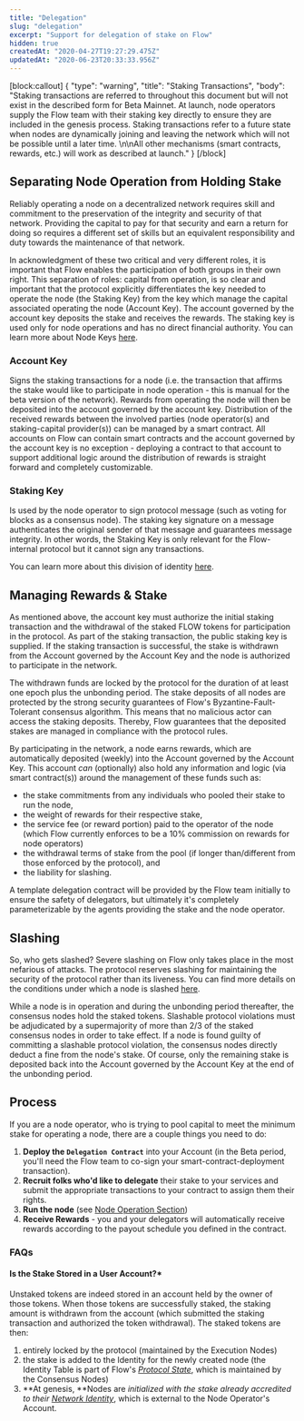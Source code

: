 ```yaml
---
title: "Delegation"
slug: "delegation"
excerpt: "Support for delegation of stake on Flow"
hidden: true
createdAt: "2020-04-27T19:27:29.475Z"
updatedAt: "2020-06-23T20:33:33.956Z"
---
```

[block:callout]
{
  "type": "warning",
  "title": "Staking Transactions",
  "body": "Staking transactions are referred to throughout this document but will not exist in the described form for Beta Mainnet. At launch, node operators supply the Flow team with their staking key directly to ensure they are included in the genesis process. Staking transactions refer to a future state when nodes are dynamically joining and leaving the network which will not be possible until a later time. \n\nAll other mechanisms (smart contracts, rewards, etc.) will work as described at launch."
}
[/block]

## Separating Node Operation from Holding Stake 

Reliably operating a node on a decentralized network requires skill and commitment to the preservation of the integrity and security of that network. Providing the capital to pay for that security and earn a return for doing so requires a different set of skills but an equivalent responsibility and duty towards the maintenance of that network. 

In acknowledgment of these two critical and very different roles, it is important that Flow enables the participation of both groups in their own right. This separation of roles: capital from operation, is so clear and important that the protocol explicitly differentiates the key needed to operate the node (the Staking Key) from the key which manage the capital associated operating the node (Account Key). The account governed by the account key deposits the stake and receives the rewards. The staking key is used only for node operations and has no direct financial authority. You can learn more about Node Keys [here](doc:node-keys).

### Account Key
Signs the staking transactions for a node (i.e. the transaction that affirms the stake would like to participate in node operation - this is manual for the beta version of the network). Rewards from operating the node will then be deposited into the account governed by the account key. Distribution of the received rewards between the involved parties (node operator(s) and staking-capital provider(s)) can be managed by a smart contract. All accounts on Flow can contain smart contracts and the account governed by the account key is no exception - deploying a contract to that account to support additional logic around the distribution of rewards is straight forward and completely customizable.

### Staking Key
Is used by the node operator to sign protocol message (such as voting for blocks as a consensus node). The staking key signature on a message authenticates the original sender of that message and guarantees message integrity. In other words, the Staking Key is only relevant for the Flow-internal protocol but it cannot sign any transactions. 

You can learn more about this division of identity [here](https://docs.onflow.org/docs/nodes-network-identity).

## Managing Rewards & Stake 

As mentioned above, the account key must authorize the initial staking transaction and the withdrawal  of the staked FLOW tokens for participation in the protocol. As part of the staking transaction, the public staking key is supplied. If the staking transaction is successful, the stake is withdrawn from the Account governed by the Account Key and the node is authorized to participate in the network. 

The withdrawn funds are locked by the protocol for the duration of at least one epoch plus the unbonding period. The stake deposits of all nodes are protected by the strong security guarantees of Flow's Byzantine-Fault-Tolerant consensus algorithm. This means that no malicious actor can access the staking deposits. Thereby, Flow guarantees that the deposited stakes are managed in compliance with the protocol rules. 

By participating in the network, a node earns rewards, which are automatically deposited (weekly)  into the Account governed by the Account Key. This account *can* (optionally) also hold any information and logic (via smart contract(s)) around the management of these funds such as:
  * the stake commitments from any individuals who pooled their stake to run the node, 
  * the weight of rewards for their respective stake, 
  * the service fee (or reward portion) paid to the operator of the node (which Flow currently enforces to be a 10% commission on rewards for node operators) 
  * the withdrawal terms of stake from the pool (if longer than/different from those enforced by the protocol), and 
  * the liability for slashing. 

A template delegation contract will be provided by the Flow team initially to ensure the safety of delegators, but ultimately it's completely parameterizable by the agents providing the stake and the node operator. 

## Slashing 

So, who gets slashed? Severe slashing on Flow only takes place in the most nefarious of attacks. The protocol reserves slashing for maintaining the security of the protocol rather than its liveness. You can find more details on the conditions under which a node is slashed [here](doc:slashing-conditions). 

While a node is in operation and during the unbonding period thereafter, the consensus nodes hold the staked tokens. Slashable protocol violations must be adjudicated by a supermajority of more than 2/3 of the staked consensus nodes in order to take effect. If a node is found guilty of committing a slashable protocol violation, the consensus nodes directly deduct a fine from the node's stake. Of course, only the remaining stake is deposited back into the Account governed by the Account Key at the end of the unbonding period. 

## Process
If you are a node operator, who is trying to pool capital to meet the minimum stake for operating a node, there are a couple things you need to do:

1) **Deploy the `Delegation Contract`** into your Account (in the Beta period, you'll need the Flow team to co-sign your smart-contract-deployment transaction). 
2) **Recruit folks who'd like to delegate** their stake to your services and submit the appropriate transactions to your contract to assign them their rights. 
3) **Run the node** (see [Node Operation Section](https://docs.onflow.org/docs/setting-up-a-node))
4) **Receive Rewards** - you and your delegators will automatically receive rewards according to the payout schedule you defined in the contract. 

### FAQs
#### Is the Stake Stored in a User Account?*
Unstaked tokens are indeed stored in an account held by the owner of those tokens. When those tokens are successfully staked, the staking amount is withdrawn from the account (which submitted the staking transaction and authorized the token withdrawal). The staked tokens are then:
1.  entirely locked by the protocol (maintained by the Execution Nodes)
2. the stake is added to the Identity for the newly created node (the Identity Table is part of Flow's  [_Protocol State_](doc:nodes-network-identity), which is maintained by the Consensus Nodes)
3. **At genesis, **Nodes are *initialized with the stake already accredited to their [Network Identity](doc:nodes-network-identity)*, which is external to the Node Operator's Account.